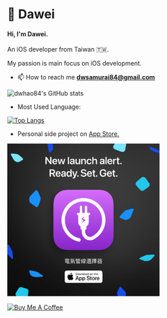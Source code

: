 #  Dawei
#### Hi, I'm Dawei.
An iOS developer from Taiwan 🇹🇼.

My passion is main focus on iOS development.

- 📫 How to reach me **dwsamurai84@gmail.com**

![dwhao84's GitHub stats](https://github-readme-stats.vercel.app/api?username=dwhao84&show_icons=true&theme=radical)

- Most Used Language:

[![Top Langs](https://github-readme-stats.vercel.app/api/top-langs/?username=dwhao84&layout=donut)](https://github.com/dwhao84/github-readme-stats)

- Personal side project on [App Store.](https://apple.co/4dhR7vf)
<p align="left">
  <a href="https://apple.co/4dhR7vf" target="_blank">
    <img src="https://github.com/dwhao84/dwhao84/blob/93d7a51e94c0ff0a92cb3a04dd972931d8ff8a76/%E9%9B%BB%E6%B0%A3%E7%AE%A1%E7%B7%9A%E9%81%B8%E6%93%87%E5%99%A8-1080x1080-EN.png" width="350" height="350"/>
  </a>
</p>

<a href="https://www.buymeacoffee.com/Dawei_dev84" target="_blank"><img src="https://cdn.buymeacoffee.com/buttons/v2/default-violet.png" alt="Buy Me A Coffee" style="height: 60px !important;width: 217px !important;" ></a> 
